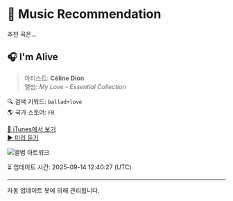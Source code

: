 
# 🎵 Music Recommendation

추천 곡은...

## 🎧 I'm Alive  
> 아티스트: **Céline Dion**  
> 앨범: _My Love - Essential Collection_  

🔍 검색 키워드: `ballad+love`  
🌎 국가 스토어: `FR`

[🔗 iTunes에서 보기](https://music.apple.com/fr/album/im-alive/479204871?i=479205070&uo=4)  
[▶️ 미리 듣기](https://audio-ssl.itunes.apple.com/itunes-assets/AudioPreview221/v4/10/db/f6/10dbf633-1ea4-d643-0dd4-fe04109e63b4/mzaf_17829561379288741933.plus.aac.p.m4a)

![앨범 아트워크](https://is1-ssl.mzstatic.com/image/thumb/Music125/v4/f8/22/71/f82271b5-febd-23c2-8028-040760dda6f8/mzi.actfimaz.jpg/100x100bb.jpg)

⏳ 업데이트 시간: 2025-09-14 12:40:27 (UTC)

---
자동 업데이트 봇에 의해 관리됩니다.
